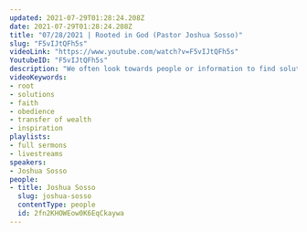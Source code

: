 ```yaml
---
updated: 2021-07-29T01:28:24.208Z
date: 2021-07-29T01:28:24.208Z
title: "07/28/2021 | Rooted in God (Pastor Joshua Sosso)"
slug: "F5vIJtQFh5s"
videoLink: "https://www.youtube.com/watch?v=F5vIJtQFh5s"
YoutubeID: "F5vIJtQFh5s"
description: "We often look towards people or information to find solutions to our everyday problems. Pastor Josh reminded us that rather than using other options to solve our problems, we should have God as our number one source. The Holy Spirit can teach us anything and it doesn't matter how long you have been in the word. All that matters is that God sees the faith and obedience inside your heart. Focus on God and new ideas and inspirations will come forth. This sermon was delivered on July 28th, 2021 at Freedom Fellowship Church International."
videoKeywords:
- root
- solutions
- faith
- obedience
- transfer of wealth
- inspiration
playlists:
- full sermons
- livestreams
speakers:
- Joshua Sosso
people:
- title: Joshua Sosso
  slug: joshua-sosso
  contentType: people
  id: 2fn2KHOWEow0K6EqCkaywa
---
```

